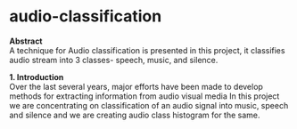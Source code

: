 # audio-classification

<b>Abstract</b> <br>
A technique for Audio classification is presented in this project,
it classifies audio stream into 3 classes- speech, music, and silence.

<b>1. Introduction </b><br>
Over the last several years, major efforts have been made to develop methods for extracting information from audio visual media In this project we are concentrating on classification of an audio signal into music, speech and silence and we are creating audio class histogram for the same. 
